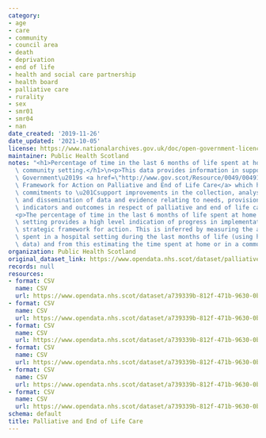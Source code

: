 ```yaml
---
category:
- age
- care
- community
- council area
- death
- deprivation
- end of life
- health and social care partnership
- health board
- palliative care
- rurality
- sex
- smr01
- smr04
- nan
date_created: '2019-11-26'
date_updated: '2021-10-05'
license: https://www.nationalarchives.gov.uk/doc/open-government-licence/version/3/
maintainer: Public Health Scotland
notes: "<h1>Percentage of time in the last 6 months of life spent at home or in a\
  \ community setting.</h1>\n<p>This data provides information in support of the Scottish\
  \ Government\u2019s <a href=\"http://www.gov.scot/Resource/0049/00491388.pdf\">Strategic\
  \ Framework for Action on Palliative and End of Life Care</a> which has one of its\
  \ commitments to \u201Csupport improvements in the collection, analysis, interpretation\
  \ and dissemination of data and evidence relating to needs, provision, activity,\
  \ indicators and outcomes in respect of palliative and end of life care\u201D. </p>\n\
  <p>The percentage of time in the last 6 months of life spent at home or in a community\
  \ setting provides a high level indication of progress in implementation of the\
  \ strategic framework for action. This is inferred by measuring the amount of time\
  \ spent in a hospital setting during the last months of life (using hospital admissions\
  \ data) and from this estimating the time spent at home or in a community setting.</p>"
organization: Public Health Scotland
original_dataset_link: https://www.opendata.nhs.scot/dataset/palliative-and-end-of-life-care
records: null
resources:
- format: CSV
  name: CSV
  url: https://www.opendata.nhs.scot/dataset/a739339b-812f-471b-9630-0b731070e98a/resource/3b68cad8-a4ba-4aeb-908a-f731e5380aea/download/2021-10-05_last-six-months-of-life_health-board.csv
- format: CSV
  name: CSV
  url: https://www.opendata.nhs.scot/dataset/a739339b-812f-471b-9630-0b731070e98a/resource/48467a13-3db2-4eaa-bfba-87b36e9c6668/download/2021-10-05_last-six-months-of-life_hscp.csv
- format: CSV
  name: CSV
  url: https://www.opendata.nhs.scot/dataset/a739339b-812f-471b-9630-0b731070e98a/resource/73bf87ad-a768-4283-9b75-0bf4931d24a0/download/2021-10-05_last-six-months-of-life_council-area.csv
- format: CSV
  name: CSV
  url: https://www.opendata.nhs.scot/dataset/a739339b-812f-471b-9630-0b731070e98a/resource/3e37b87f-952a-4a7f-9be5-1fb614811326/download/2021-10-05_last-six-months-of-life_age-sex.csv
- format: CSV
  name: CSV
  url: https://www.opendata.nhs.scot/dataset/a739339b-812f-471b-9630-0b731070e98a/resource/80c50776-3b2e-4471-ab81-b6057bea5bfc/download/2021-10-05_last-six-months-of-life_deprivation.csv
- format: CSV
  name: CSV
  url: https://www.opendata.nhs.scot/dataset/a739339b-812f-471b-9630-0b731070e98a/resource/0a7a920e-8c8c-4b65-b51e-13a2f8026710/download/2021-10-05_last-six-months-of-life_rurality.csv
schema: default
title: Palliative and End of Life Care
---
```

